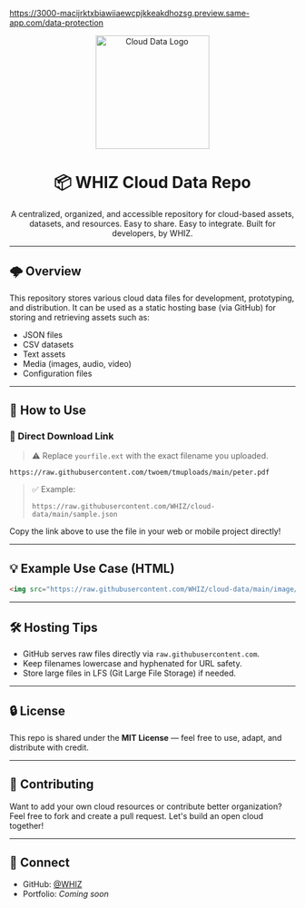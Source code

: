 https://3000-macijrktxbiawiiaewcpjkkeakdhozsg.preview.same-app.com/data-protection

<p align="center">
  <img src="logo.jpg" alt="Cloud Data Logo" width="200"/>
</p>

<h1 align="center">📦 WHIZ Cloud Data Repo</h1>

<p align="center">
  A centralized, organized, and accessible repository for cloud-based assets, datasets, and resources.  
  Easy to share. Easy to integrate. Built for developers, by WHIZ.
</p>

---

## 🌩️ Overview

This repository stores various cloud data files for development, prototyping, and distribution. It can be used as a static hosting base (via GitHub) for storing and retrieving assets such as:

* JSON files
* CSV datasets
* Text assets
* Media (images, audio, video)
* Configuration files

---

## 📅 How to Use

### 🔗 Direct Download Link

> ⚠️ Replace `yourfile.ext` with the exact filename you uploaded.

```plaintext
https://raw.githubusercontent.com/twoem/tmuploads/main/peter.pdf
```

> ✅ Example:
>
> ```plaintext
> https://raw.githubusercontent.com/WHIZ/cloud-data/main/sample.json
> ```

Copy the link above to use the file in your web or mobile project directly!

---

## 💡 Example Use Case (HTML)

```html
<img src="https://raw.githubusercontent.com/WHIZ/cloud-data/main/image/banner.jpg" alt="Banner" />
```

---

## 🛠️ Hosting Tips

* GitHub serves raw files directly via `raw.githubusercontent.com`.
* Keep filenames lowercase and hyphenated for URL safety.
* Store large files in LFS (Git Large File Storage) if needed.

---

## 🔒 License

This repo is shared under the **MIT License** — feel free to use, adapt, and distribute with credit.

---

## 🤝 Contributing

Want to add your own cloud resources or contribute better organization? Feel free to fork and create a pull request. Let's build an open cloud together!

---

## 📩 Connect

* GitHub: [@WHIZ](https://github.com/twoem)
* Portfolio: *Coming soon*

